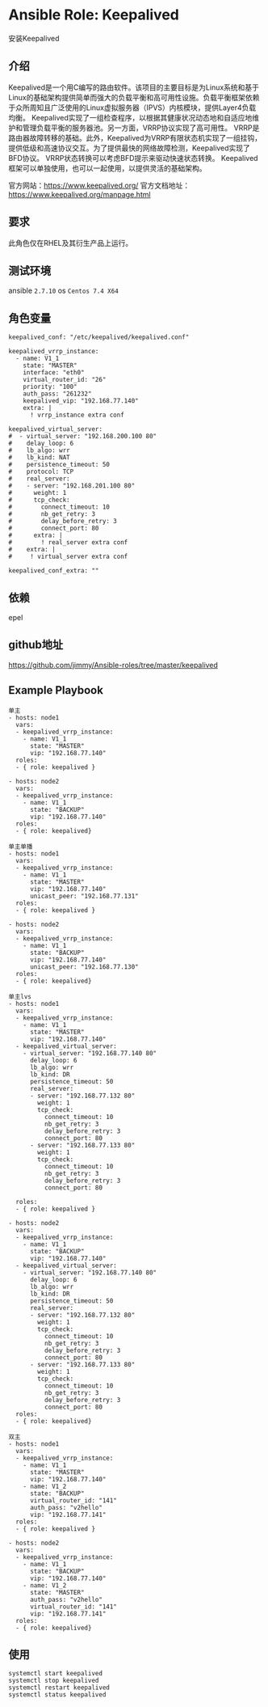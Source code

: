 # Ansible Role: Keepalived

安装Keepalived

## 介绍
Keepalived是一个用C编写的路由软件。该项目的主要目标是为Linux系统和基于Linux的基础架构提供简单而强大的负载平衡和高可用性设施。负载平衡框架依赖于众所周知且广泛使用的Linux虚拟服务器（IPVS）内核模块，提供Layer4负载均衡。 Keepalived实现了一组检查程序，以根据其健康状况动态地和自适应地维护和管理负载平衡的服务器池。另一方面，VRRP协议实现了高可用性。 VRRP是路由器故障转移的基础。此外，Keepalived为VRRP有限状态机实现了一组挂钩，提供低级和高速协议交互。为了提供最快的网络故障检测，Keepalived实现了BFD协议。 VRRP状态转换可以考虑BFD提示来驱动快速状态转换。 Keepalived框架可以单独使用，也可以一起使用，以提供灵活的基础架构。

官方网站：<https://www.keepalived.org/>
官方文档地址：<https://www.keepalived.org/manpage.html>

## 要求

此角色仅在RHEL及其衍生产品上运行。

## 测试环境

ansible `2.7.10`
os `Centos 7.4 X64`

## 角色变量
    keepalived_conf: "/etc/keepalived/keepalived.conf"
    
    keepalived_vrrp_instance:
      - name: V1_1
        state: "MASTER"
        interface: "eth0"
        virtual_router_id: "26"
        priority: "100"
        auth_pass: "261232"
        keepalived_vip: "192.168.77.140"
        extra: |
          ! vrrp_instance extra conf
        
    keepalived_virtual_server:
    #  - virtual_server: "192.168.200.100 80"
    #    delay_loop: 6
    #    lb_algo: wrr
    #    lb_kind: NAT
    #    persistence_timeout: 50
    #    protocol: TCP
    #    real_server:
    #    - server: "192.168.201.100 80"
    #      weight: 1
    #      tcp_check:
    #        connect_timeout: 10  
    #        nb_get_retry: 3
    #        delay_before_retry: 3
    #        connect_port: 80
    #      extra: |
    #        ! real_server extra conf
    #    extra: |
    #     ! virtual_server extra conf
    
    keepalived_conf_extra: ""

## 依赖

epel

## github地址
https://github.com/jimmy/Ansible-roles/tree/master/keepalived

## Example Playbook
    单主
    - hosts: node1
      vars:
      - keepalived_vrrp_instance:
        - name: V1_1
          state: "MASTER"
          vip: "192.168.77.140"
      roles:
      - { role: keepalived }
    
    - hosts: node2
      vars:
      - keepalived_vrrp_instance:
        - name: V1_1
          state: "BACKUP"
          vip: "192.168.77.140"
      roles:
      - { role: keepalived}
    
    单主单播
    - hosts: node1
      vars:
      - keepalived_vrrp_instance:
        - name: V1_1
          state: "MASTER"
          vip: "192.168.77.140"
          unicast_peer: "192.168.77.131"
      roles:
      - { role: keepalived }
    
    - hosts: node2
      vars:
      - keepalived_vrrp_instance:
        - name: V1_1
          state: "BACKUP"
          vip: "192.168.77.140"
          unicast_peer: "192.168.77.130"
      roles:
      - { role: keepalived}
    
    单主lvs
    - hosts: node1
      vars:
      - keepalived_vrrp_instance:
        - name: V1_1
          state: "MASTER"
          vip: "192.168.77.140"
      - keepalived_virtual_server:
        - virtual_server: "192.168.77.140 80"
          delay_loop: 6
          lb_algo: wrr
          lb_kind: DR
          persistence_timeout: 50
          real_server:
          - server: "192.168.77.132 80"
            weight: 1
            tcp_check:
              connect_timeout: 10 
              nb_get_retry: 3
              delay_before_retry: 3
              connect_port: 80
          - server: "192.168.77.133 80"
            weight: 1
            tcp_check:
              connect_timeout: 10 
              nb_get_retry: 3
              delay_before_retry: 3
              connect_port: 80
    
      roles:
      - { role: keepalived }
    
    - hosts: node2
      vars:
      - keepalived_vrrp_instance:
        - name: V1_1
          state: "BACKUP"
          vip: "192.168.77.140"
      - keepalived_virtual_server:
        - virtual_server: "192.168.77.140 80"
          delay_loop: 6 
          lb_algo: wrr
          lb_kind: DR
          persistence_timeout: 50
          real_server:
          - server: "192.168.77.132 80"
            weight: 1 
            tcp_check:
              connect_timeout: 10    
              nb_get_retry: 3 
              delay_before_retry: 3 
              connect_port: 80
          - server: "192.168.77.133 80"
            weight: 1
            tcp_check:
              connect_timeout: 10
              nb_get_retry: 3
              delay_before_retry: 3
              connect_port: 80
      roles:
      - { role: keepalived}
    
    双主
    - hosts: node1
      vars:
      - keepalived_vrrp_instance:
        - name: V1_1
          state: "MASTER"
          vip: "192.168.77.140"
        - name: V1_2
          state: "BACKUP"
          virtual_router_id: "141"
          auth_pass: "v2hello"
          vip: "192.168.77.141"
      roles:
      - { role: keepalived }
    
    - hosts: node2
      vars:
      - keepalived_vrrp_instance:
        - name: V1_1
          state: "BACKUP"
          vip: "192.168.77.140"
        - name: V1_2
          state: "MASTER"
          auth_pass: "v2hello"
          virtual_router_id: "141"
          vip: "192.168.77.141"
      roles:
      - { role: keepalived}

## 使用
```
systemctl start keepalived
systemctl stop keepalived
systemctl restart keepalived
systemctl status keepalived
```

